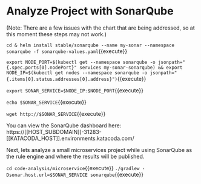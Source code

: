 # Analyze Project with SonarQube #

(Note: There are a few issues with the chart that are being addressed, so at this moment these steps may not work.)

`cd & helm install stable/sonarqube --name my-sonar --namespace sonarqube -f sonarqube-values.yaml`{{execute}}

`export NODE_PORT=$(kubectl get --namespace sonarqube -o jsonpath="{.spec.ports[0].nodePort}" services my-sonar-sonarqube) && export NODE_IP=$(kubectl get nodes --namespace sonarqube -o jsonpath="{.items[0].status.addresses[0].address}")`{{execute}}

`export SONAR_SERVICE=$NODE_IP:$NODE_PORT`{{execute}}

`echo $SONAR_SERVICE`{{execute}}

`wget http://$SONAR_SERVICE`{{execute}}

You can view the SonarQube dashboard here:
https://[[HOST_SUBDOMAIN]]-31283-[[KATACODA_HOST]].environments.katacoda.com/

Next, lets analyze a small microservices project while using SonarQube as the rule engine and where the results will be published.

`cd code-analysis/microservice`{{execute}}
`./gradlew -Dsonar.host.url=$SONAR_SERVICE sonarqube`{{execute}}
